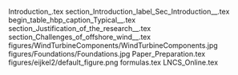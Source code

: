 Introduction_.tex
section_Introduction_label_Sec_Introduction__.tex
begin_table_hbp_caption_Typical__.tex
section_Justification_of_the_research__.tex
section_Challenges_of_offshore_wind__.tex
figures/WindTurbineComponents/WindTurbineComponents.jpg
figures/Foundations/Foundations.jpg
Paper_Preparation.tex
figures/eijkel2/default_figure.png
formulas.tex
LNCS_Online.tex
